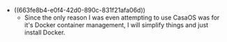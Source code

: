 - ((663fe8b4-e0f4-42d0-890c-831f21afa06d))
	- Since the only reason I was even attempting to use CasaOS was for it's Docker container management, I will simplify things and just install Docker.
